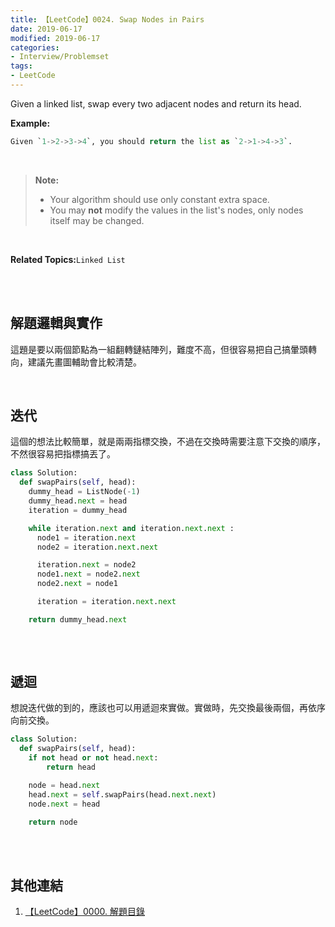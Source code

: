 ```yaml
---
title: 【LeetCode】0024. Swap Nodes in Pairs
date: 2019-06-17
modified: 2019-06-17
categories:
- Interview/Problemset
tags:
- LeetCode
--- 
```


Given a linked list, swap every two adjacent nodes and return its head.

<!--more-->
**Example:**
```python
Given `1->2->3->4`, you should return the list as `2->1->4->3`.
```
<br>

> **Note:**
> -   Your algorithm should use only constant extra space.
> -   You may  **not**  modify the values in the list's nodes, only nodes itself may be changed.

<br>

**Related Topics:**`Linked List`

<br><br>

## 解題邏輯與實作
這題是要以兩個節點為一組翻轉鏈結陣列，難度不高，但很容易把自己搞暈頭轉向，建議先畫圖輔助會比較清楚。

<br>

## 迭代
這個的想法比較簡單，就是兩兩指標交換，不過在交換時需要注意下交換的順序，不然很容易把指標搞丟了。

```python
class Solution:
  def swapPairs(self, head):
    dummy_head = ListNode(-1)
    dummy_head.next = head
    iteration = dummy_head

    while iteration.next and iteration.next.next :
      node1 = iteration.next
      node2 = iteration.next.next

      iteration.next = node2
      node1.next = node2.next
      node2.next = node1

      iteration = iteration.next.next

    return dummy_head.next
        
```

<br>

## 遞迴
想說迭代做的到的，應該也可以用遞迴來實做。實做時，先交換最後兩個，再依序向前交換。

```python
class Solution:
  def swapPairs(self, head):
    if not head or not head.next:
        return head

    node = head.next
    head.next = self.swapPairs(head.next.next)
    node.next = head

    return node        
```

<br><br>

## 其他連結
1. [【LeetCode】0000. 解題目錄](/LeetCode-0000-Contents/)